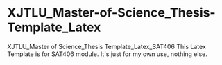 # XJTLU_Master-of-Science_Thesis-Template_Latex
XJTLU_Master of Science_Thesis Template_Latex_SAT406
This Latex Template is for SAT406 module.
It's just for my own use, nothing else.
